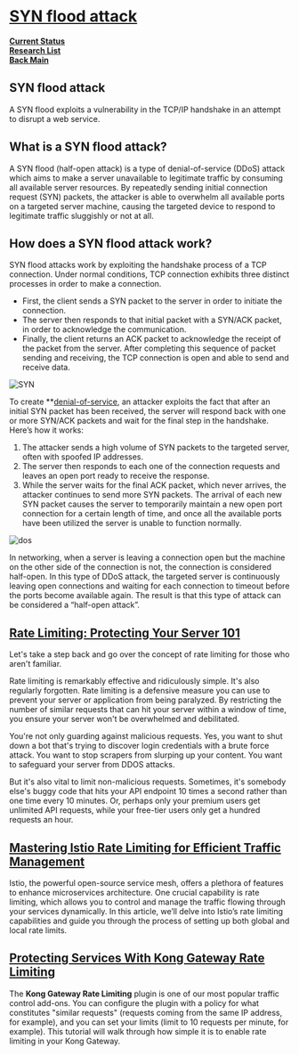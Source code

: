 # **[SYN flood attack](https://www.cloudflare.com/learning/ddos/syn-flood-ddos-attack/)**

**[Current Status](../../../../../development/status/weekly/current_status.md)**\
**[Research List](../../../../research_list.md)**\
**[Back Main](../../../../../README.md)**

## SYN flood attack

A SYN flood exploits a vulnerability in the TCP/IP handshake in an attempt to disrupt a web service.

## What is a SYN flood attack?

A SYN flood (half-open attack) is a type of denial-of-service (DDoS) attack which aims to make a server unavailable to legitimate traffic by consuming all available server resources. By repeatedly sending initial connection request (SYN) packets, the attacker is able to overwhelm all available ports on a targeted server machine, causing the targeted device to respond to legitimate traffic sluggishly or not at all.

## How does a SYN flood attack work?

SYN flood attacks work by exploiting the handshake process of a TCP connection. Under normal conditions, TCP connection exhibits three distinct processes in order to make a connection.

- First, the client sends a SYN packet to the server in order to initiate the connection.
- The server then responds to that initial packet with a SYN/ACK packet, in order to acknowledge the communication.
- Finally, the client returns an ACK packet to acknowledge the receipt of the packet from the server. After completing this sequence of packet sending and receiving, the TCP connection is open and able to send and receive data.

![SYN](https://www.cloudflare.com/img/learning/ddos/syn-flood-ddos-attack/syn-flood-attack-ddos-attack-diagram-1.png)

To create **[denial-of-service](), an attacker exploits the fact that after an initial SYN packet has been received, the server will respond back with one or more SYN/ACK packets and wait for the final step in the handshake. Here’s how it works:

1. The attacker sends a high volume of SYN packets to the targeted server, often with spoofed IP addresses.
2. The server then responds to each one of the connection requests and leaves an open port ready to receive the response.
3. While the server waits for the final ACK packet, which never arrives, the attacker continues to send more SYN packets. The arrival of each new SYN packet causes the server to temporarily maintain a new open port connection for a certain length of time, and once all the available ports have been utilized the server is unable to function normally.

![dos](https://www.cloudflare.com/img/learning/ddos/syn-flood-ddos-attack/syn-flood-attack-ddos-attack-diagram-2.png)

In networking, when a server is leaving a connection open but the machine on the other side of the connection is not, the connection is considered half-open. In this type of DDoS attack, the targeted server is continuously leaving open connections and waiting for each connection to timeout before the ports become available again. The result is that this type of attack can be considered a “half-open attack”.

## **[Rate Limiting: Protecting Your Server 101](https://konghq.com/blog/engineering/kong-gateway-rate-limiting)**

Let's take a step back and go over the concept of rate limiting for those who aren't familiar.

Rate limiting is remarkably effective and ridiculously simple. It's also regularly forgotten. Rate limiting is a defensive measure you can use to prevent your server or application from being paralyzed. By restricting the number of similar requests that can hit your server within a window of time, you ensure your server won't be overwhelmed and debilitated.

You're not only guarding against malicious requests. Yes, you want to shut down a bot that's trying to discover login credentials with a brute force attack. You want to stop scrapers from slurping up your content. You want to safeguard your server from DDOS attacks.

But it's also vital to limit non-malicious requests. Sometimes, it's somebody else's buggy code that hits your API endpoint 10 times a second rather than one time every 10 minutes. Or, perhaps only your premium users get unlimited API requests, while your free-tier users only get a hundred requests an hour.

## **[Mastering Istio Rate Limiting for Efficient Traffic Management](https://medium.com/@ishujeetpanjeta/mastering-istio-rate-limiting-for-efficient-traffic-management-ff5acbcde7b3)**

Istio, the powerful open-source service mesh, offers a plethora of features to enhance microservices architecture. One crucial capability is rate limiting, which allows you to control and manage the traffic flowing through your services dynamically. In this article, we’ll delve into Istio’s rate limiting capabilities and guide you through the process of setting up both global and local rate limits.

## **[Protecting Services With Kong Gateway Rate Limiting](https://konghq.com/blog/engineering/kong-gateway-rate-limiting)**

The **Kong Gateway Rate Limiting** plugin is one of our most popular traffic control add-ons. You can configure the plugin with a policy for what constitutes "similar requests" (requests coming from the same IP address, for example), and you can set your limits (limit to 10 requests per minute, for example). This tutorial will walk through how simple it is to enable rate limiting in your Kong Gateway.
